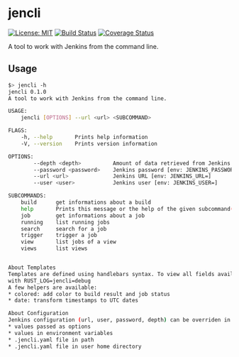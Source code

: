 # jencli

[![License: MIT](https://img.shields.io/badge/License-MIT-yellow.svg)](https://opensource.org/licenses/MIT)
[![Build Status](https://travis-ci.org/mockersf/jencli.svg?branch=master)](https://travis-ci.org/mockersf/jencli)
[![Coverage Status](https://coveralls.io/repos/github/mockersf/jencli/badge.svg?branch=master)](https://coveralls.io/github/mockersf/jencli?branch=master)

A tool to work with Jenkins from the command line.

## Usage

```sh
$> jencli -h
jencli 0.1.0
A tool to work with Jenkins from the command line.

USAGE:
    jencli [OPTIONS] --url <url> <SUBCOMMAND>

FLAGS:
    -h, --help       Prints help information
    -V, --version    Prints version information

OPTIONS:
        --depth <depth>          Amount of data retrieved from Jenkins [env: JENKINS_DEPTH=]  [default: 1]
        --password <password>    Jenkins password [env: JENKINS_PASSWORD=]
        --url <url>              Jenkins URL [env: JENKINS_URL=]
        --user <user>            Jenkins user [env: JENKINS_USER=]

SUBCOMMANDS:
    build      get informations about a build
    help       Prints this message or the help of the given subcommand(s)
    job        get informations about a job
    running    list running jobs
    search     search for a job
    trigger    trigger a job
    view       list jobs of a view
    views      list views


About Templates
Templates are defined using handlebars syntax. To view all fields available for a template, set jencli logs to debug
with RUST_LOG=jencli=debug
A few helpers are available:
* colored: add color to build result and job status
* date: transform timestamps to UTC dates

About Configuration
Jenkins configuration (url, user, password, depth) can be overriden in a number of way, by decreasing order of priority:
* values passed as options
* values in environment variables
* .jencli.yaml file in path
* .jencli.yaml file in user home directory
```
